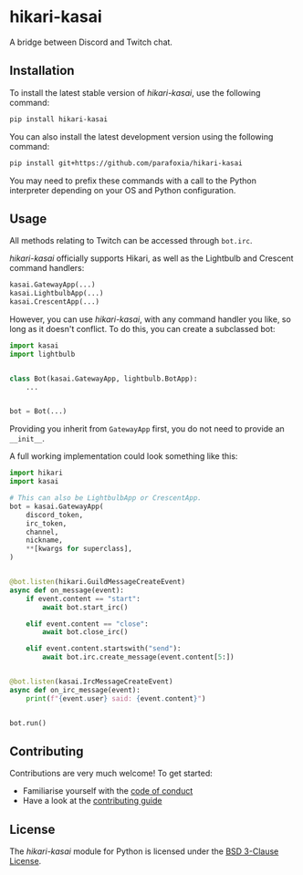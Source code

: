 # hikari-kasai

A bridge between Discord and Twitch chat.

## Installation

To install the latest stable version of *hikari-kasai*, use the following command:
```sh
pip install hikari-kasai
```

You can also install the latest development version using the following command:
```sh
pip install git+https://github.com/parafoxia/hikari-kasai
```

You may need to prefix these commands with a call to the Python interpreter depending on your OS and Python configuration.

## Usage

All methods relating to Twitch can be accessed through `bot.irc`.

*hikari-kasai* officially supports Hikari, as well as the Lightbulb and Crescent command handlers:

```py
kasai.GatewayApp(...)
kasai.LightbulbApp(...)
kasai.CrescentApp(...)
```

However, you can use *hikari-kasai*, with any command handler you like, so long as it doesn't conflict.
To do this, you can create a subclassed bot:

```py
import kasai
import lightbulb


class Bot(kasai.GatewayApp, lightbulb.BotApp):
    ...


bot = Bot(...)
```

Providing you inherit from `GatewayApp` first, you do not need to provide an `__init__`.

A full working implementation could look something like this:

```py
import hikari
import kasai

# This can also be LightbulbApp or CrescentApp.
bot = kasai.GatewayApp(
    discord_token,
    irc_token,
    channel,
    nickname,
    **[kwargs for superclass],
)


@bot.listen(hikari.GuildMessageCreateEvent)
async def on_message(event):
    if event.content == "start":
        await bot.start_irc()

    elif event.content == "close":
        await bot.close_irc()

    elif event.content.startswith("send"):
        await bot.irc.create_message(event.content[5:])


@bot.listen(kasai.IrcMessageCreateEvent)
async def on_irc_message(event):
    print(f"{event.user} said: {event.content}")


bot.run()
```


## Contributing

Contributions are very much welcome! To get started:

* Familiarise yourself with the [code of conduct](https://github.com/parafoxia/hikari-kasai/blob/main/CODE_OF_CONDUCT.md)
* Have a look at the [contributing guide](https://github.com/parafoxia/hikari-kasai/blob/main/CONTRIBUTING.md)

## License

The *hikari-kasai* module for Python is licensed under the [BSD 3-Clause License](https://github.com/parafoxia/hikari-kasai/blob/main/LICENSE).

